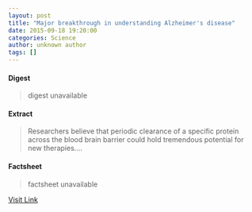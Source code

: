 ```yaml
---
layout: post
title: "Major breakthrough in understanding Alzheimer's disease"
date: 2015-09-18 19:20:00
categories: Science
author: unknown author
tags: []
---
```



#### Digest
>digest unavailable

#### Extract
>Researchers believe that periodic clearance of a specific protein across the blood brain barrier could hold tremendous potential for new therapies....

#### Factsheet
>factsheet unavailable

[Visit Link](http://www.sciencedaily.com/releases/2015/09/150918152000.htm)


